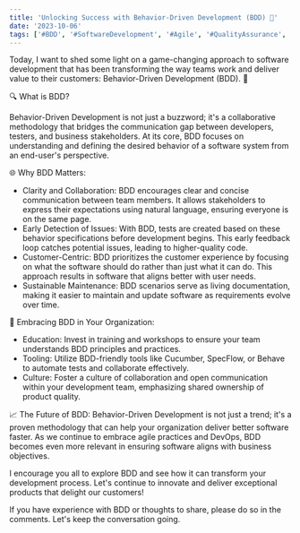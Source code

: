 ```yaml
---
title: 'Unlocking Success with Behavior-Driven Development (BDD) 🚀'
date: '2023-10-06'
tags: ['#BDD', '#SoftwareDevelopment', '#Agile', '#QualityAssurance', '#Collaboration', '#Innovation']
---
```


Today, I want to shed some light on a game-changing approach to software development that has been transforming the way teams work and deliver value to their customers: Behavior-Driven Development (BDD). 🌟

🔍 What is BDD?

Behavior-Driven Development is not just a buzzword; it's a collaborative methodology that bridges the communication gap between developers, testers, and business stakeholders. At its core, BDD focuses on understanding and defining the desired behavior of a software system from an end-user's perspective.

🌐 Why BDD Matters:

- Clarity and Collaboration: BDD encourages clear and concise communication between team members. It allows stakeholders to express their expectations using natural language, ensuring everyone is on the same page.
- Early Detection of Issues: With BDD, tests are created based on these behavior specifications before development begins. This early feedback loop catches potential issues, leading to higher-quality code.
- Customer-Centric: BDD prioritizes the customer experience by focusing on what the software should do rather than just what it can do. This approach results in software that aligns better with user needs.
- Sustainable Maintenance: BDD scenarios serve as living documentation, making it easier to maintain and update software as requirements evolve over time.

💼 Embracing BDD in Your Organization:

- Education: Invest in training and workshops to ensure your team understands BDD principles and practices.
- Tooling: Utilize BDD-friendly tools like Cucumber, SpecFlow, or Behave to automate tests and collaborate effectively.
- Culture: Foster a culture of collaboration and open communication within your development team, emphasizing shared ownership of product quality.

📈 The Future of BDD:
Behavior-Driven Development is not just a trend; it's a proven methodology that can help your organization deliver better software faster. As we continue to embrace agile practices and DevOps, BDD becomes even more relevant in ensuring software aligns with business objectives.

I encourage you all to explore BDD and see how it can transform your development process. Let's continue to innovate and deliver exceptional products that delight our customers!

If you have experience with BDD or thoughts to share, please do so in the comments. Let's keep the conversation going.